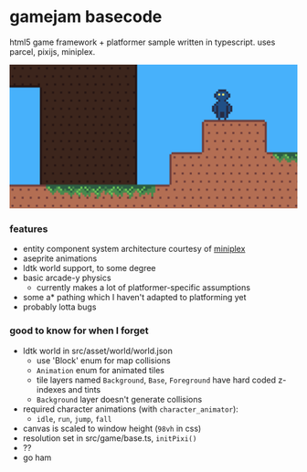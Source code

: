 # gamejam basecode

html5 game framework + platformer sample written in typescript. uses parcel, pixijs, miniplex.

![screenshot of the sample game](./screenshot.png)

### features

- entity component system architecture courtesy of [miniplex](https://github.com/hmans/miniplex)
- aseprite animations
- ldtk world support, to some degree
- basic arcade-y physics
  - currently makes a lot of platformer-specific assumptions
- some a\* pathing which I haven't adapted to platforming yet
- probably lotta bugs

### good to know for when I forget

- ldtk world in src/asset/world/world.json
  - use 'Block' enum for map collisions
  - `Animation` enum for animated tiles
  - tile layers named `Background`, `Base`, `Foreground` have hard coded z-indexes and tints
  - `Background` layer doesn't generate collisions
- required character animations (with `character_animator`):
  - `idle`, `run`, `jump`, `fall`
- canvas is scaled to window height (`98vh` in css)
- resolution set in src/game/base.ts, `initPixi()`
- ??
- go ham
